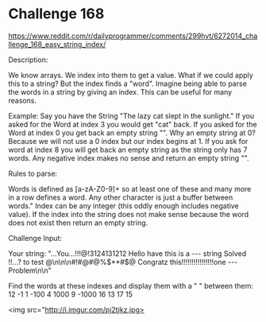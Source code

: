 Challenge 168
=============

https://www.reddit.com/r/dailyprogrammer/comments/299hvt/6272014_challenge_168_easy_string_index/

Description:

We know arrays. We index into them to get a value. What if we could apply this to a string? But the index finds a "word". Imagine being able to parse the words in a string by giving an index. This can be useful for many reasons.

Example:
Say you have the String "The lazy cat slept in the sunlight."
If you asked for the Word at index 3 you would get "cat" back. If you asked for the Word at index 0 you get back an empty string "". Why an empty string at 0? Because we will not use a 0 index but our index begins at 1. If you ask for word at index 8 you will get back an empty string as the string only has 7 words. Any negative index makes no sense and return an empty string "".


Rules to parse:

Words is defined as [a-zA-Z0-9]+ so at least one of these and many more in a row defines a word.
Any other character is just a buffer between words."
Index can be any integer (this oddly enough includes negative value).
If the index into the string does not make sense because the word does not exist then return an empty string.


Challenge Input:

Your string: "...You...!!!@!3124131212 Hello have this is a --- string Solved !!...? to test @\n\n\n#!#@#@%$**#$@ Congratz this!!!!!!!!!!!!!!!!one ---Problem\n\n"

Find the words at these indexes and display them with a " " between them: 12 -1 1 -100 4 1000 9 -1000 16 13 17 15

<img src="http://i.imgur.com/pj2tjkz.jpg>